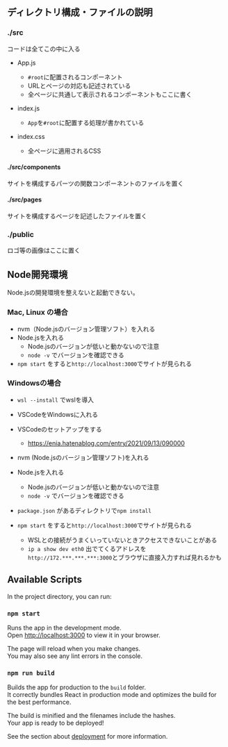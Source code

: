 ## ディレクトリ構成・ファイルの説明

### ./src
コードは全てこの中に入る

+ App.js
  + `#root`に配置されるコンポーネント
  + URLとページの対応も記述されている
  + 全ページに共通して表示されるコンポーネントもここに書く

+ index.js
  + `App`を`#root`に配置する処理が書かれている

+ index.css
  + 全ページに適用されるCSS

#### ./src/components
サイトを構成するパーツの関数コンポーネントのファイルを置く

#### ./src/pages
サイトを構成するページを記述したファイルを置く

### ./public
ロゴ等の画像はここに置く

## Node開発環境

Node.jsの開発環境を整えないと起動できない。

### Mac, Linux の場合
+ nvm（Node.jsのバージョン管理ソフト）を入れる
+ Node.jsを入れる
  + Node.jsのバージョンが低いと動かないので注意
  + `node -v` でバージョンを確認できる
+ `npm start` をすると`http://localhost:3000`でサイトが見られる

### Windowsの場合

+ `wsl --install` でwslを導入

+ VSCodeをWindowsに入れる

+ VSCodeのセットアップをする
  + https://enia.hatenablog.com/entry/2021/09/13/090000

+ nvm (Node.jsのバージョン管理ソフト)を入れる
  
+ Node.jsを入れる
  + Node.jsのバージョンが低いと動かないので注意
  + `node -v` でバージョンを確認できる

+ `package.json` があるディレクトリで`npm install`
+ `npm start` をすると`http://localhost:3000`でサイトが見られる
  + WSLとの接続がうまくいっていないときアクセスできないことがある
  + `ip a show dev eth0` 出でてくるアドレスを`http://172.***.***.***:3000`とブラウザに直接入力すれば見れるかも



## Available Scripts

In the project directory, you can run:

### `npm start`

Runs the app in the development mode.\
Open [http://localhost:3000](http://localhost:3000) to view it in your browser.

The page will reload when you make changes.\
You may also see any lint errors in the console.

### `npm run build`

Builds the app for production to the `build` folder.\
It correctly bundles React in production mode and optimizes the build for the best performance.

The build is minified and the filenames include the hashes.\
Your app is ready to be deployed!

See the section about [deployment](https://facebook.github.io/create-react-app/docs/deployment) for more information.
